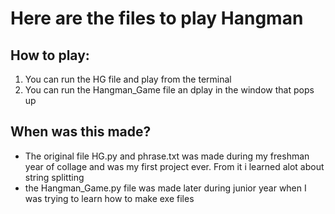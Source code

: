 # Here are the files to play Hangman

## How to play:
  1. You can run the HG file and play from the terminal
  2. You can run the Hangman_Game file an dplay in the window that pops up

## When was this made?
  * The original file HG.py and phrase.txt was made during my freshman year of collage and was my first project ever. From it i learned alot about string splitting
  * the Hangman_Game.py file was made later during junior year when I was trying to learn how to make exe files
